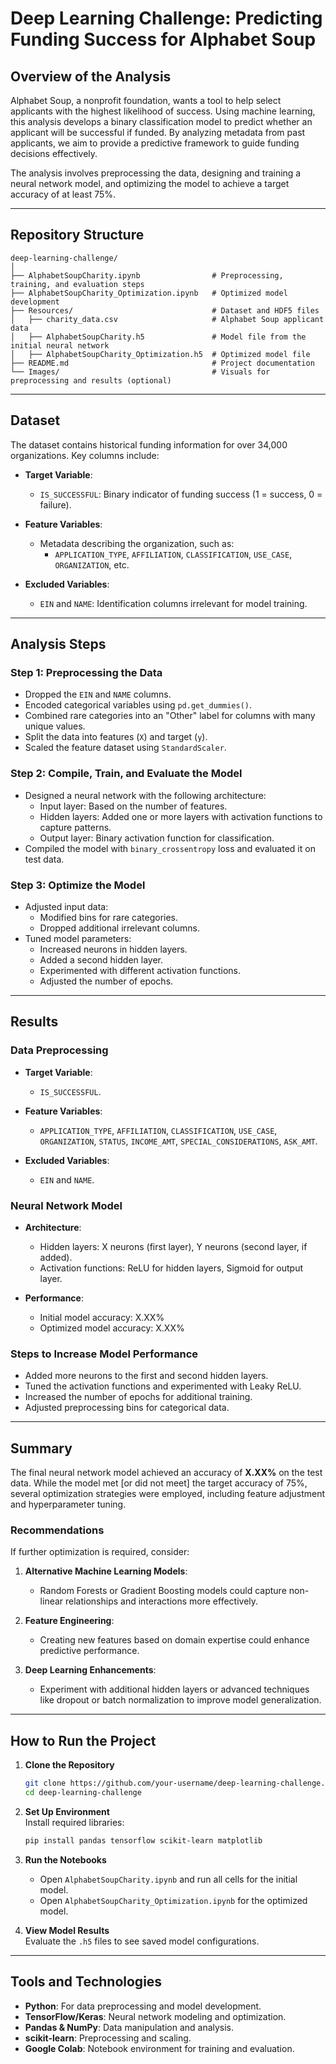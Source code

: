 # Deep Learning Challenge: Predicting Funding Success for Alphabet Soup

## Overview of the Analysis  

Alphabet Soup, a nonprofit foundation, wants a tool to help select applicants with the highest likelihood of success. Using machine learning, this analysis develops a binary classification model to predict whether an applicant will be successful if funded. By analyzing metadata from past applicants, we aim to provide a predictive framework to guide funding decisions effectively.

The analysis involves preprocessing the data, designing and training a neural network model, and optimizing the model to achieve a target accuracy of at least 75%.

---

## Repository Structure  

```  
deep-learning-challenge/  
│  
├── AlphabetSoupCharity.ipynb                # Preprocessing, training, and evaluation steps  
├── AlphabetSoupCharity_Optimization.ipynb   # Optimized model development  
├── Resources/                               # Dataset and HDF5 files  
│   ├── charity_data.csv                     # Alphabet Soup applicant data  
│   ├── AlphabetSoupCharity.h5               # Model file from the initial neural network  
│   ├── AlphabetSoupCharity_Optimization.h5  # Optimized model file  
├── README.md                                # Project documentation  
└── Images/                                  # Visuals for preprocessing and results (optional)  
```  

---

## Dataset  

The dataset contains historical funding information for over 34,000 organizations. Key columns include:  

- **Target Variable**:  
  - `IS_SUCCESSFUL`: Binary indicator of funding success (1 = success, 0 = failure).  

- **Feature Variables**:  
  - Metadata describing the organization, such as:
    - `APPLICATION_TYPE`, `AFFILIATION`, `CLASSIFICATION`, `USE_CASE`, `ORGANIZATION`, etc.  

- **Excluded Variables**:  
  - `EIN` and `NAME`: Identification columns irrelevant for model training.  

---

## Analysis Steps  

### Step 1: Preprocessing the Data  

- Dropped the `EIN` and `NAME` columns.  
- Encoded categorical variables using `pd.get_dummies()`.  
- Combined rare categories into an "Other" label for columns with many unique values.  
- Split the data into features (`X`) and target (`y`).  
- Scaled the feature dataset using `StandardScaler`.  

### Step 2: Compile, Train, and Evaluate the Model  

- Designed a neural network with the following architecture:
  - Input layer: Based on the number of features.  
  - Hidden layers: Added one or more layers with activation functions to capture patterns.  
  - Output layer: Binary activation function for classification.  
- Compiled the model with `binary_crossentropy` loss and evaluated it on test data.  

### Step 3: Optimize the Model  

- Adjusted input data:
  - Modified bins for rare categories.
  - Dropped additional irrelevant columns.  
- Tuned model parameters:
  - Increased neurons in hidden layers.  
  - Added a second hidden layer.  
  - Experimented with different activation functions.  
  - Adjusted the number of epochs.  

---

## Results  

### Data Preprocessing  

- **Target Variable**:  
  - `IS_SUCCESSFUL`.  

- **Feature Variables**:  
  - `APPLICATION_TYPE`, `AFFILIATION`, `CLASSIFICATION`, `USE_CASE`, `ORGANIZATION`, `STATUS`, `INCOME_AMT`, `SPECIAL_CONSIDERATIONS`, `ASK_AMT`.  

- **Excluded Variables**:  
  - `EIN` and `NAME`.  

### Neural Network Model  

- **Architecture**:  
  - Hidden layers: X neurons (first layer), Y neurons (second layer, if added).  
  - Activation functions: ReLU for hidden layers, Sigmoid for output layer.  

- **Performance**:  
  - Initial model accuracy: X.XX%  
  - Optimized model accuracy: X.XX%  

### Steps to Increase Model Performance  

- Added more neurons to the first and second hidden layers.  
- Tuned the activation functions and experimented with Leaky ReLU.  
- Increased the number of epochs for additional training.  
- Adjusted preprocessing bins for categorical data.  

---

## Summary  

The final neural network model achieved an accuracy of **X.XX%** on the test data. While the model met [or did not meet] the target accuracy of 75%, several optimization strategies were employed, including feature adjustment and hyperparameter tuning.

### Recommendations  

If further optimization is required, consider:  

1. **Alternative Machine Learning Models**:  
   - Random Forests or Gradient Boosting models could capture non-linear relationships and interactions more effectively.  

2. **Feature Engineering**:  
   - Creating new features based on domain expertise could enhance predictive performance.  

3. **Deep Learning Enhancements**:  
   - Experiment with additional hidden layers or advanced techniques like dropout or batch normalization to improve model generalization.  

---

## How to Run the Project  

1. **Clone the Repository**  
   ```bash  
   git clone https://github.com/your-username/deep-learning-challenge.git  
   cd deep-learning-challenge  
   ```  

2. **Set Up Environment**  
   Install required libraries:  
   ```bash  
   pip install pandas tensorflow scikit-learn matplotlib  
   ```  

3. **Run the Notebooks**  
   - Open `AlphabetSoupCharity.ipynb` and run all cells for the initial model.  
   - Open `AlphabetSoupCharity_Optimization.ipynb` for the optimized model.  

4. **View Model Results**  
   Evaluate the `.h5` files to see saved model configurations.  

---

## Tools and Technologies  

- **Python**: For data preprocessing and model development.  
- **TensorFlow/Keras**: Neural network modeling and optimization.  
- **Pandas & NumPy**: Data manipulation and analysis.  
- **scikit-learn**: Preprocessing and scaling.  
- **Google Colab**: Notebook environment for training and evaluation.  
